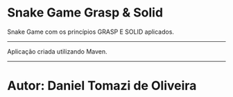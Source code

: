 # Snake Game Grasp & Solid
Snake Game com os princípios GRASP E SOLID aplicados.
****************************************************************
Aplicação criada utilizando Maven.
********************************************************************
# Autor: Daniel Tomazi de Oliveira
